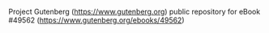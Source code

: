 Project Gutenberg (https://www.gutenberg.org) public repository for eBook #49562 (https://www.gutenberg.org/ebooks/49562)
